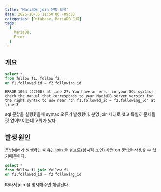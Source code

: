 ```yaml
---
title: "MariaDB join 문법 오류"
date: 2025-10-05 11:50:00 +09:00
categories: [Database, MariaDB 오류]
tags:
  [
    MariaDB,
    Error
  ]
---
```


## 개요

```sql
select *
from follow f1, follow f2
on f1.followed_id = f2.following_id
```

```
ERROR 1064 (42000) at line 27: You have an error in your SQL syntax; check the manual that corresponds to your MariaDB server version for the right syntax to use near 'on f1.followed_id = f2.following_id' at line 3
```

sql 문장을 실행했을때 syntax 오류가 발생했다. 분명 join 제대로 했고 특별히 문제될 것 없어보이는데 오류가 났다.

## 발생 원인
문법에러가 발생하는 이유는 join 을 쉼표로(암시적 조인) 하면 on 문법을 사용할 수 없기때문이다.<br>

```sql
select *
from follow f1 join follow f2
on f1.followed_id = f2.following_id
```

따라서 join 을 명시해주면 해결된다.